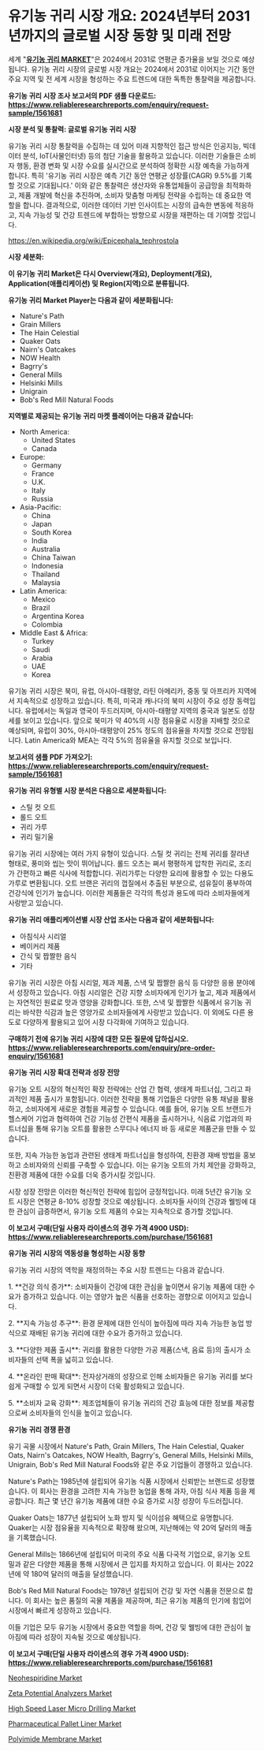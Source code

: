 <p><h1>유기농 귀리 시장 개요: 2024년부터 2031년까지의 글로벌 시장 동향 및 미래 전망</h1></p><p>세계 "<strong><a href="https://www.reliableresearchreports.com/organic-oats-r1561681">유기농 귀리 MARKET</a></strong>"은 2024에서 2031로 연평균 증가율을 보일 것으로 예상됩니다. 유기농 귀리 시장의 글로벌 시장 개요는 2024에서 2031로 이어지는 기간 동안 주요 지역 및 전 세계 시장을 형성하는 주요 트렌드에 대한 독특한 통찰력을 제공합니다.</p>
<p><strong>유기농 귀리 시장 조사 보고서의 PDF 샘플 다운로드: <a href="https://www.reliableresearchreports.com/enquiry/request-sample/1561681">https://www.reliableresearchreports.com/enquiry/request-sample/1561681</a></strong></p>
<p><strong>시장 분석 및 통찰력: 글로벌 유기농 귀리 시장</strong></p>
<p><p>유기농 귀리 시장 통찰력을 수집하는 데 있어 미래 지향적인 접근 방식은 인공지능, 빅데이터 분석, IoT(사물인터넷) 등의 첨단 기술을 활용하고 있습니다. 이러한 기술들은 소비자 행동, 환경 변화 및 시장 수요를 실시간으로 분석하여 정확한 시장 예측을 가능하게 합니다. 특히 '유기농 귀리 시장은 예측 기간 동안 연평균 성장률(CAGR) 9.5%를 기록할 것으로 기대됩니다.' 이와 같은 통찰력은 생산자와 유통업체들이 공급망을 최적화하고, 제품 개발에 혁신을 추진하며, 소비자 맞춤형 마케팅 전략을 수립하는 데 중요한 역할을 합니다. 결과적으로, 이러한 데이터 기반 인사이트는 시장의 급속한 변동에 적응하고, 지속 가능성 및 건강 트렌드에 부합하는 방향으로 시장을 재편하는 데 기여할 것입니다.</p></p>
<p><a href="%7CAUTHORITHY_DOMAIN_URL%7C">https://en.wikipedia.org/wiki/Epicephala_tephrostola</a></p>
<p><strong>시장 세분화:</strong></p>
<p><strong>이 유기농 귀리 Market은 다시 Overview(개요), Deployment(개요), Application(애플리케이션) 및 Region(지역)으로 분류됩니다.</strong></p>
<p><strong>유기농 귀리 Market Player는 다음과 같이 세분화됩니다:</strong></p>
<p><ul><li>Nature's Path</li><li>Grain Millers</li><li>The Hain Celestial</li><li>Quaker Oats</li><li>Nairn's Oatcakes</li><li>NOW Health</li><li>Bagrry's</li><li>General Mills</li><li>Helsinki Mills</li><li>Unigrain</li><li>Bob's Red Mill Natural Foods</li></ul></p>
<p><strong>지역별로 제공되는 유기농 귀리 마켓 플레이어는 다음과 같습니다:</strong></p>
<p><ul>
    <li>
        North America:
        <ul>
            <li>United States</li>
            <li>Canada</li>
        </ul>
    </li>
    <li>
        Europe:
        <ul>
            <li>Germany</li>
            <li>France</li>
            <li>U.K.</li>
            <li>Italy</li>
            <li>Russia</li>
        </ul>
    </li>
    <li>
        Asia-Pacific:
        <ul>
            <li>China</li>
            <li>Japan</li>
            <li>South Korea</li>
            <li>India</li>
            <li>Australia</li>
            <li>China Taiwan</li>
            <li>Indonesia</li>
            <li>Thailand</li>
            <li>Malaysia</li>
        </ul>
    </li>
    <li>
        Latin America:
        <ul>
            <li>Mexico</li>
            <li>Brazil</li>
            <li>Argentina Korea</li>
            <li>Colombia</li>
        </ul>
    </li>
    <li>
        Middle East & Africa:
        <ul>
            <li>Turkey</li>
            <li>Saudi</li>
            <li>Arabia</li>
            <li>UAE</li>
            <li>Korea</li>
        </ul>
    </li>
    </ul></p>
<p><p>유기농 귀리 시장은 북미, 유럽, 아시아-태평양, 라틴 아메리카, 중동 및 아프리카 지역에서 지속적으로 성장하고 있습니다. 특히, 미국과 캐나다의 북미 시장이 주요 성장 동력입니다. 유럽에서는 독일과 영국이 두드러지며, 아시아-태평양 지역의 중국과 일본도 성장세를 보이고 있습니다. 앞으로 북미가 약 40%의 시장 점유율로 시장을 지배할 것으로 예상되며, 유럽이 30%, 아시아-태평양이 25% 정도의 점유율을 차지할 것으로 전망됩니다. Latin America와 MEA는 각각 5%의 점유율을 유지할 것으로 보입니다.</p></p>
<p><strong>보고서의 샘플 PDF 가져오기: <a href="https://www.reliableresearchreports.com/enquiry/request-sample/1561681">https://www.reliableresearchreports.com/enquiry/request-sample/1561681</a></strong></p>
<p><strong>유기농 귀리 유형별 시장 분석은 다음으로 세분화됩니다:</strong></p>
<p><ul><li>스틸 컷 오트</li><li>롤드 오트</li><li>귀리 가루</li><li>귀리 밀기울</li></ul></p>
<p><p>유기농 귀리 시장에는 여러 가지 유형이 있습니다. 스틸 컷 귀리는 전체 귀리를 잘라낸 형태로, 풍미와 씹는 맛이 뛰어납니다. 롤드 오츠는 쪄서 평평하게 압착한 귀리로, 조리가 간편하고 빠른 식사에 적합합니다. 귀리가루는 다양한 요리에 활용할 수 있는 다용도 가루로 변환됩니다. 오트 브랜은 귀리의 껍질에서 추출된 부분으로, 섬유질이 풍부하여 건강식에 인기가 높습니다. 이러한 제품들은 각각의 특성과 용도에 따라 소비자들에게 사랑받고 있습니다.</p></p>
<p><strong>유기농 귀리 애플리케이션별 시장 산업 조사는 다음과 같이 세분화됩니다:</strong></p>
<p><ul><li>아침식사 시리얼</li><li>베이커리 제품</li><li>간식 및 짭짤한 음식</li><li>기타</li></ul></p>
<p><p>유기농 귀리 시장은 아침 시리얼, 제과 제품, 스낵 및 짭짤한 음식 등 다양한 응용 분야에서 성장하고 있습니다. 아침 시리얼은 건강 지향 소비자에게 인기가 높고, 제과 제품에서는 자연적인 원료로 맛과 영양을 강화합니다. 또한, 스낵 및 짭짤한 식품에서 유기농 귀리는 바삭한 식감과 높은 영양가로 소비자들에게 사랑받고 있습니다. 이 외에도 다른 용도로 다양하게 활용되고 있어 시장 다각화에 기여하고 있습니다.</p></p>
<p><strong>구매하기 전에 유기농 귀리 시장에 대한 모든 질문에 답하십시오. <a href="https://www.reliableresearchreports.com/enquiry/pre-order-enquiry/1561681">https://www.reliableresearchreports.com/enquiry/pre-order-enquiry/1561681</a></strong></p>
<p><strong>유기농 귀리 시장 확대 전략과 성장 전망</strong></p>
<p><p>유기농 오트 시장의 혁신적인 확장 전략에는 산업 간 협력, 생태계 파트너십, 그리고 파괴적인 제품 출시가 포함됩니다. 이러한 전략을 통해 기업들은 다양한 유통 채널을 활용하고, 소비자에게 새로운 경험을 제공할 수 있습니다. 예를 들어, 유기농 오트 브랜드가 헬스케어 기업과 협력하여 건강 기능성 간편식 제품을 출시하거나, 식음료 기업과의 파트너십을 통해 유기농 오트를 활용한 스무디나 에너지 바 등 새로운 제품군을 만들 수 있습니다.</p><p>또한, 지속 가능한 농업과 관련된 생태계 파트너십을 형성하여, 친환경 재배 방법을 홍보하고 소비자와의 신뢰를 구축할 수 있습니다. 이는 유기농 오트의 가치 제안을 강화하고, 친환경 제품에 대한 수요를 더욱 증가시킬 것입니다.</p><p>시장 성장 전망은 이러한 혁신적인 전략에 힘입어 긍정적입니다. 미래 5년간 유기농 오트 시장은 연평균 8-10% 성장할 것으로 예상됩니다. 소비자들 사이의 건강과 웰빙에 대한 관심이 급증하면서, 유기농 오트 제품의 수요는 지속적으로 증가할 것입니다.</p></p>
<p><strong>이 보고서 구매(단일 사용자 라이센스의 경우 가격 4900 USD): <a href="https://www.reliableresearchreports.com/purchase/1561681">https://www.reliableresearchreports.com/purchase/1561681</a></strong></p>
<p><strong>유기농 귀리 시장의 역동성을 형성하는 시장 동향</strong></p>
<p><p>유기농 귀리 시장의 역학을 재정의하는 주요 시장 트렌드는 다음과 같습니다.</p><p>1. **건강 의식 증가**: 소비자들이 건강에 대한 관심을 높이면서 유기농 제품에 대한 수요가 증가하고 있습니다. 이는 영양가 높은 식품을 선호하는 경향으로 이어지고 있습니다.</p><p>2. **지속 가능성 추구**: 환경 문제에 대한 인식이 높아짐에 따라 지속 가능한 농업 방식으로 재배된 유기농 귀리에 대한 수요가 증가하고 있습니다.</p><p>3. **다양한 제품 출시**: 귀리를 활용한 다양한 가공 제품(스낵, 음료 등)의 출시가 소비자들의 선택 폭을 넓히고 있습니다.</p><p>4. **온라인 판매 확대**: 전자상거래의 성장으로 인해 소비자들은 유기농 귀리를 보다 쉽게 구매할 수 있게 되면서 시장이 더욱 활성화되고 있습니다.</p><p>5. **소비자 교육 강화**: 제조업체들이 유기농 귀리의 건강 효능에 대한 정보를 제공함으로써 소비자들의 인식을 높이고 있습니다.</p></p>
<p><strong>유기농 귀리 경쟁 환경</strong></p>
<p><p>유기 곡물 시장에서 Nature's Path, Grain Millers, The Hain Celestial, Quaker Oats, Nairn's Oatcakes, NOW Health, Bagrry's, General Mills, Helsinki Mills, Unigrain, Bob's Red Mill Natural Foods와 같은 주요 기업들이 경쟁하고 있습니다. </p><p>Nature's Path는 1985년에 설립되어 유기농 식품 시장에서 신뢰받는 브랜드로 성장했습니다. 이 회사는 환경을 고려한 지속 가능한 농업을 통해 과자, 아침 식사 제품 등을 제공합니다. 최근 몇 년간 유기농 제품에 대한 수요 증가로 시장 성장이 두드러집니다.</p><p>Quaker Oats는 1877년 설립되어 노화 방지 및 식이섬유 혜택으로 유명합니다. Quaker는 시장 점유율을 지속적으로 확장해 왔으며, 지난해에는 약 20억 달러의 매출을 기록했습니다.</p><p>General Mills는 1866년에 설립되어 미국의 주요 식품 다국적 기업으로, 유기농 오트밀과 같은 다양한 제품을 통해 시장에서 큰 입지를 차지하고 있습니다. 이 회사는 2022년에 약 180억 달러의 매출을 달성했습니다.</p><p>Bob's Red Mill Natural Foods는 1978년 설립되어 건강 및 자연 식품을 전문으로 합니다. 이 회사는 높은 품질의 곡물 제품을 제공하며, 최근 유기농 제품의 인기에 힘입어 시장에서 빠르게 성장하고 있습니다. </p><p>이들 기업은 모두 유기농 시장에서 중요한 역할을 하며, 건강 및 웰빙에 대한 관심이 높아짐에 따라 성장이 지속될 것으로 예상됩니다.</p></p>
<p><strong>이 보고서 구매(단일 사용자 라이센스의 경우 가격 4900 USD): <a href="https://www.reliableresearchreports.com/purchase/1561681">https://www.reliableresearchreports.com/purchase/1561681</a></strong></p>
<p><p><a href="https://issuu.com/reportprime-2/docs/neohespiridine-market-size-2030.ppt_e9c7bdb12e8920">Neohespiridine Market</a></p><p><a href="https://www.linkedin.com/pulse/zeta-potential-analyzers-market-research-report-includes-analysis-tbg2c?trackingId=Q%2Bl2HVZ4RUSGWhpLYNr1NA%3D%3D">Zeta Potential Analyzers Market</a></p><p><a href="https://medium.com/@liliartemva9/in-the-high-speed-laser-micro-drilling-market-the-main-focus-is-on-keeping-costs-low-and-getting-2b698c21ba14">High Speed Laser Micro Drilling Market</a></p><p><a href="https://github.com/WillowBruen/Market-Research-Report-List-1/blob/main/pharmaceutical-pallet-liner-market.md">Pharmaceutical Pallet Liner Market</a></p><p><a href="https://issuu.com/reportprime-2/docs/polyimide-membrane-market-size-2030_3dfab9b0c0d793">Polyimide Membrane Market</a></p></p>
